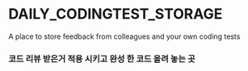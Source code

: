 # DAILY_CODINGTEST_STORAGE
A place to store feedback from colleagues and your own coding tests

### 코드 리뷰 받은거 적용 시키고 완성 한 코드 올려 놓는 곳